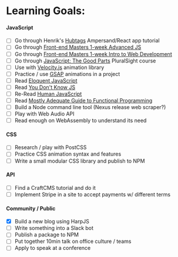 # Learning Goals:

#### JavaScript
- [ ] Go through Henrik's [Hubtags](http://learn.humanjavascript.com) Ampersand/React app tutorial
- [ ] Go through [Front-end Masters 1-week Advanced JS](https://frontendmasters.com/courses/one-week-course-advanced-javascript)
- [ ] Go through [Front-end Masters 1-week Intro to Web Development](https://frontendmasters.com/courses/one-week-course-intro-to-web-development)
- [ ] Go through [JavaScript: The Good Parts](http://www.pluralsight.com/courses/javascript-good-parts) PluralSight course
- [ ] Use with [Velocity.js](http://julian.com/research/velocity) animation library
- [ ] Practice / use [GSAP](http://greensock.com/gsap) animations in a project
- [ ] Read [Eloquent JavaScript](http://eloquentjavascript.net/)
- [ ] Read [You Don't Know JS](https://github.com/getify/You-Dont-Know-JS)
- [ ] Re-Read [Human JavaScript](http://read.humanjavascript.com)
- [ ] Read [Mostly Adequate Guide to Functional Programming](http://drboolean.gitbooks.io/mostly-adequate-guide)
- [ ] Build a Node command line tool (Nexus release web scraper?)
- [ ] Play with Web Audio API
- [ ] Read enough on WebAssembly to understand its need

#### CSS
- [ ] Research / play with PostCSS
- [ ] Practice CSS animation syntax and features
- [ ] Write a small modular CSS library and publish to NPM

#### API
- [ ] Find a CraftCMS tutorial and do it
- [ ] Implement Stripe in a site to accept payments w/ different terms

#### Community / Public
- [x] Build a new blog using HarpJS
- [ ] Write something into a Slack bot
- [ ] Publish a package to NPM
- [ ] Put together 10min talk on office culture / teams
- [ ] Apply to speak at a conference

